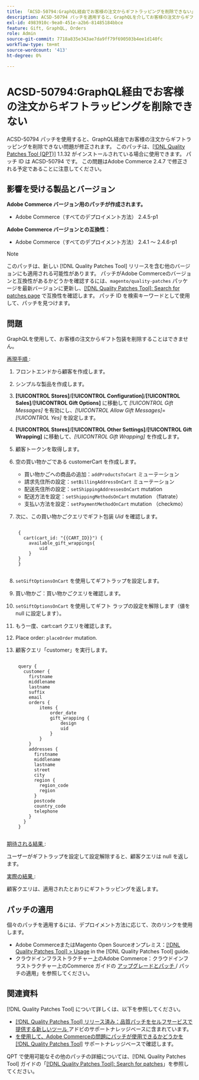 ```yaml
---
title: 「ACSD-50794:GraphQL経由でお客様の注文からギフトラッピングを削除できない」
description: ACSD-50794 パッチを適用すると、GraphQLを介してお客様の注文からギフトラッピングを削除できないAdobe Commerceの問題を修正できます。
exl-id: 4983910c-9ea0-451e-a2b6-81485184bbce
feature: Gift, GraphQL, Orders
role: Admin
source-git-commit: 7718a835e343ae7da9ff79f690503b4ee1d140fc
workflow-type: tm+mt
source-wordcount: '413'
ht-degree: 0%

---
```


# ACSD-50794:GraphQL経由でお客様の注文からギフトラッピングを削除できない

ACSD-50794 パッチを使用すると、GraphQL経由でお客様の注文からギフトラッピングを削除できない問題が修正されます。 このパッチは、[[!DNL Quality Patches Tool (QPT)]](/help/announcements/adobe-commerce-announcements/magento-quality-patches-released-new-tool-to-self-serve-quality-patches.md) 1.1.32 がインストールされている場合に使用できます。 パッチ ID は ACSD-50794 です。 この問題はAdobe Commerce 2.4.7 で修正される予定であることに注意してください。

## 影響を受ける製品とバージョン

**Adobe Commerce バージョン用のパッチが作成されます。**

* Adobe Commerce（すべてのデプロイメント方法） 2.4.5-p1

**Adobe Commerce バージョンとの互換性：**

* Adobe Commerce（すべてのデプロイメント方法） 2.4.1 ～ 2.4.6-p1

>[!NOTE]
>
>このパッチは、新しい [!DNL Quality Patches Tool] リリースを含む他のバージョンにも適用される可能性があります。 パッチがAdobe Commerceのバージョンと互換性があるかどうかを確認するには、`magento/quality-patches` パッケージを最新バージョンに更新し、[[!DNL Quality Patches Tool]: Search for patches page](https://experienceleague.adobe.com/tools/commerce-quality-patches/index.html?lang=ja) で互換性を確認します。 パッチ ID を検索キーワードとして使用して、パッチを見つけます。

## 問題

GraphQLを使用して、お客様の注文からギフト包装を削除することはできません。

<u> 再現手順 </u>:

1. フロントエンドから顧客を作成します。
1. シンプルな製品を作成します。
1. **[!UICONTROL Stores]**/**[!UICONTROL Configuration]**/**[!UICONTROL Sales]**/**[!UICONTROL Gift Options]** に移動して *[!UICONTROL Gift Messages]* を有効にし、*[!UICONTROL Allow Gift Messages]*=*[!UICONTROL Yes]* を設定します。
1. **[!UICONTROL Stores]**/**[!UICONTROL Other Settings]**/**[!UICONTROL Gift Wrapping]** に移動して、*[!UICONTROL Gift Wrapping]* を作成します。
1. 顧客トークンを取得します。
1. 空の買い物かごである customerCart を作成します。
   * 買い物かごへの商品の追加：`addProductsToCart` ミューテーション
   * 請求先住所の設定：`setBillingAddressOnCart` ミューテーション
   * 配送先住所の設定：`setShippingAddressesOnCart` mutation
   * 配送方法を設定：`setShippingMethodsOnCart` mutation （flatrate）
   * 支払い方法を設定：`setPaymentMethodOnCart` mutation （checkmo）
1. 次に、この買い物かごクエリでギフト包装 *Uid* を確認します。

   <pre><code class="language-GraphQL">
    &lbrace;
      cart(cart_id: "{{CART_ID}}") &lbrace;
        available_gift_wrappings&lbrace;
            uid
        &rbrace;
    &rbrace;
    &rbrace;
    </code></pre>

1. `setGiftOptionsOnCart` を使用してギフトラップを設定します。
1. 買い物かご：買い物かごクエリを確認します。
1. `setGiftOptionsOnCart` を使用してギフト ラップの設定を解除します（値を null に設定します）。
1. もう一度、cart:cart クエリを確認します。
1. Place order: `placeOrder` mutation.
1. 顧客クエリ「customer」を実行します。

   <pre><code class="language-graphql">
    query &lbrace;
      customer &lbrace;
        firstname
        middlename
        lastname
        suffix
        email
        orders &lbrace;
            items &lbrace;
                order_date
                gift_wrapping &lbrace;
                    design
                    uid
                &rbrace;
            &rbrace;
        &rbrace;
        addresses &lbrace;
          firstname
          middlename
          lastname
          street
          city
          region &lbrace;
            region_code
            region
          &rbrace;
          postcode
          country_code
          telephone
        &rbrace;
      &rbrace;
    &rbrace;
    </code></pre>

<u> 期待される結果 </u>:

ユーザーがギフトラップを設定して設定解除すると、顧客クエリは null を返します。

<u> 実際の結果 </u>:

顧客クエリは、適用されたとおりにギフトラッピングを返します。

## パッチの適用

個々のパッチを適用するには、デプロイメント方法に応じて、次のリンクを使用します。

* Adobe CommerceまたはMagento Open Sourceオンプレミス：[[!DNL Quality Patches Tool] > Usage](https://experienceleague.adobe.com/docs/commerce-operations/tools/quality-patches-tool/usage.html?lang=ja) in the [!DNL Quality Patches Tool] guide.
* クラウドインフラストラクチャー上のAdobe Commerce：クラウドインフラストラクチャー上のCommerce ガイドの [ アップグレードとパッチ ](https://experienceleague.adobe.com/docs/commerce-cloud-service/user-guide/develop/upgrade/apply-patches.html?lang=ja)/ パッチの適用」を参照してください。

## 関連資料

[!DNL Quality Patches Tool] について詳しくは、以下を参照してください。

* [[!DNL Quality Patches Tool]  リリース済み：品質パッチをセルフサービスで提供する新しいツール ](/help/announcements/adobe-commerce-announcements/magento-quality-patches-released-new-tool-to-self-serve-quality-patches.md) アドビのサポートナレッジベースに含まれています。
* [ を使用して、Adobe Commerceの問題にパッチが使用できるかどうかを  [!DNL Quality Patches Tool]](/help/support-tools/patches-available-in-qpt-tool/check-patch-for-magento-issue-with-magento-quality-patches.md) サポートナレッジベースで確認します。

QPT で使用可能なその他のパッチの詳細については、[!DNL Quality Patches Tool] ガイドの「[[!DNL Quality Patches Tool]: Search for patches](https://experienceleague.adobe.com/tools/commerce-quality-patches/index.html?lang=ja)」を参照してください。

